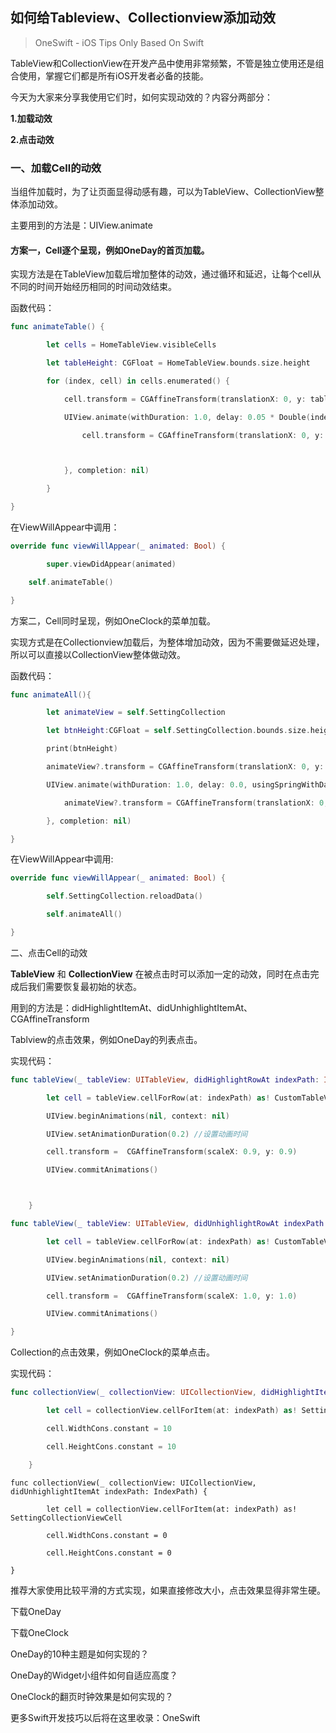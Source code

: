## 如何给Tableview、Collectionview添加动效
> OneSwift - iOS Tips Only Based On Swift

TableView和CollectionView在开发产品中使用非常频繁，不管是独立使用还是组合使用，掌握它们都是所有iOS开发者必备的技能。



今天为大家来分享我使用它们时，如何实现动效的？内容分两部分：

**1.加载动效**

**2.点击动效**



### 一、加载Cell的动效

当组件加载时，为了让页面显得动感有趣，可以为TableView、CollectionView整体添加动效。

主要用到的方法是：UIView.animate



#### 方案一，Cell逐个呈现，例如OneDay的首页加载。



​实现方法是在TableView加载后增加整体的动效，通过循环和延迟，让每个cell从不同的时间开始经历相同的时间动效结束。

函数代码：

``` Swift
func animateTable() {

        let cells = HomeTableView.visibleCells

        let tableHeight: CGFloat = HomeTableView.bounds.size.height

        for (index, cell) in cells.enumerated() {

            cell.transform = CGAffineTransform(translationX: 0, y: tableHeight)

            UIView.animate(withDuration: 1.0, delay: 0.05 * Double(index), usingSpringWithDamping: 0.8, initialSpringVelocity: 0, options: [], animations: {

                cell.transform = CGAffineTransform(translationX: 0, y: 0);



            }, completion: nil)

        }

}
```

在ViewWillAppear中调用：

``` Swift
override func viewWillAppear(_ animated: Bool) {

        super.viewDidAppear(animated)

    self.animateTable()

}
```


方案二，Cell同时呈现，例如OneClock的菜单加载。



​实现方式是在Collectionview加载后，为整体增加动效，因为不需要做延迟处理，所以可以直接以CollectionView整体做动效。

函数代码：

``` Swift
func animateAll(){

        let animateView = self.SettingCollection

        let btnHeight:CGFloat = self.SettingCollection.bounds.size.height

        print(btnHeight)

        animateView?.transform = CGAffineTransform(translationX: 0, y: 80)

        UIView.animate(withDuration: 1.0, delay: 0.0, usingSpringWithDamping: 0.8, initialSpringVelocity: 0, options: [], animations: {

            animateView?.transform = CGAffineTransform(translationX: 0, y: 0);

        }, completion: nil)

}
```


在ViewWillAppear中调用:
``` Swift
override func viewWillAppear(_ animated: Bool) {

        self.SettingCollection.reloadData()

        self.animateAll()

}
```


二、点击Cell的动效

**TableView** 和 **CollectionView** 在被点击时可以添加一定的动效，同时在点击完成后我们需要恢复最初始的状态。

用到的方法是：didHighlightItemAt、didUnhighlightItemAt、CGAffineTransform



Tablview的点击效果，例如OneDay的列表点击。



​实现代码：
``` Swift
func tableView(_ tableView: UITableView, didHighlightRowAt indexPath: IndexPath) {

        let cell = tableView.cellForRow(at: indexPath) as! CustomTableViewCell

        UIView.beginAnimations(nil, context: nil)

        UIView.setAnimationDuration(0.2) //设置动画时间

        cell.transform =  CGAffineTransform(scaleX: 0.9, y: 0.9)

        UIView.commitAnimations()



    }
```

``` Swift
func tableView(_ tableView: UITableView, didUnhighlightRowAt indexPath: IndexPath) {

        let cell = tableView.cellForRow(at: indexPath) as! CustomTableViewCell

        UIView.beginAnimations(nil, context: nil)

        UIView.setAnimationDuration(0.2) //设置动画时间

        cell.transform =  CGAffineTransform(scaleX: 1.0, y: 1.0)

        UIView.commitAnimations()

}
```


Collection的点击效果，例如OneClock的菜单点击。



实现代码：
``` Swift
func collectionView(_ collectionView: UICollectionView, didHighlightItemAt indexPath: IndexPath) {

        let cell = collectionView.cellForItem(at: indexPath) as! SettingCollectionViewCell

        cell.WidthCons.constant = 10

        cell.HeightCons.constant = 10

    }
```

```
func collectionView(_ collectionView: UICollectionView, didUnhighlightItemAt indexPath: IndexPath) {

        let cell = collectionView.cellForItem(at: indexPath) as! SettingCollectionViewCell

        cell.WidthCons.constant = 0

        cell.HeightCons.constant = 0

}
```


推荐大家使用比较平滑的方式实现，如果直接修改大小，点击效果显得非常生硬。





下载OneDay

下载OneClock

OneDay的10种主题是如何实现的？

OneDay的Widget小组件如何自适应高度？

OneClock的翻页时钟效果是如何实现的？



更多Swift开发技巧以后将在这里收录：OneSwift​
